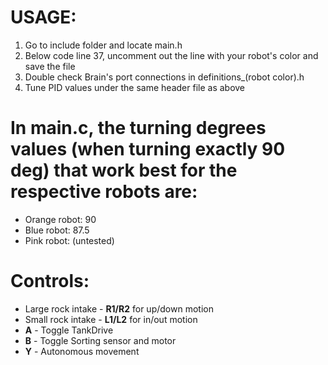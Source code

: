 # USAGE:
1. Go to include folder and locate main.h
2. Below code line 37, uncomment out the line with your robot's color and save the file
3. Double check Brain's port connections in definitions_(robot color).h
4. Tune PID values under the same header file as above
# In main.c, the turning degrees values (when turning exactly 90 deg) that work best for the respective robots are:
   * Orange robot: 90
   * Blue robot: 87.5
   * Pink robot: (untested)
# Controls:
   * Large rock intake - **R1/R2** for up/down motion
   * Small rock intake - **L1/L2** for in/out motion
   * **A** - Toggle TankDrive
   * **B** - Toggle Sorting sensor and motor
   * **Y** - Autonomous movement
   
